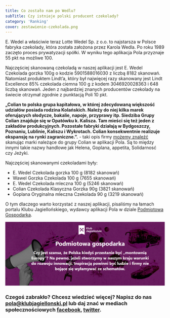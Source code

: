 ```yaml
---
title: Co zostało nam po Wedlu?
subTitle: Czy istnieje polski producent czekolady?
category: 'Ranking'
cover: zestawienie-czekolada.png
---
```


E. Wedel a właściwie teraz Lotte Wedel Sp. z o.o. to najstarsza w Polsce fabryka czekolady, która została założona przez Karola Wedla. Po roku 1989 zaczęto proces prywatyzacji spółki. W wyniku tego aplikacja Pola przyznaje 55 pkt na możliwe 100.

Najczęściej skanowaną czekoladą w naszej aplikacji jest E. Wedel Czekolada gorzka 100g o kodzie 5901588016030 z liczbą 8182 skanowań. Natomiast produktem Lindt’a, który był najwięcej razy skanowany jest Lindt Excellence 85% czekolada ciemna 100 g z kodem 3046920028363 i 648 liczbą skanowań. Jeden z najbardziej znanych producentów czekolady na świecie otrzymał zgodnie z punktacją Poli 10 pkt.

**„Colian to polska grupa kapitałowa, w której zdecydowaną większość udziałów posiada rodzina Kolańskich. Należy do niej kilka marek oferujących słodycze, bakalie, napoje, przyprawy itp. Siedziba Grupy Colian znajduje się w Opatówku k. Kalisza. Tam mieści się też jeden z zakładów produkcyjnych. Pozostałe fabryki działają w Bydgoszczy, Poznaniu, Lublinie, Kaliszu i Wykrotach. Colian konsekwentnie realizuje ekspansję na rynki zagraniczne.”.** - taki opis firmy [możemy znaleźć](https://www.pola-app.pl/) skanując marki należące do grupy Colian w aplikacji Pola. Są to między innymi takie nazwy handlowe jak Helena, Goplana, appetita, Solidarnosć czy Jeżyki.

Najczęściej skanowanymi czekoladami były:

- E. Wedel Czekolada gorzka 100 g (8182 skanowań)
- Wawel Gorzka Czekolada 100 g (7655 skanowań)
- E. Wedel Czekolada mleczna 100 g (5246 skanowań)
- Colian Czekolada Klasyczna Gorzka 90g (3821 skanowań)
- Goplana Oryginalna mleczna Czekolada 90 g (3219 skanowań)

O tym dlaczego warto korzystać z naszej aplikacji, pisaliśmy na łamach portalu Klubu Jagiellońskiego, wydawcy aplikacji Pola w dziale [Podmiotowa Gospodarka](https://klubjagiellonski.pl/2021/11/23/10-milionow-patriotycznych-wyborow-konsumenckich-ranking-100-najczesciej-skanowanych-firm-w-aplikacji-pola/).

![](PG.png)

### Czegoś zabrakło? Chcesz wiedzieć więcej? Napisz do nas **pola@klubjagiellonski.pl** lub daj znać w mediach społecznościowych [facebook](https://www.facebook.com/app.pola), [twitter](https://twitter.com/pola_app).
